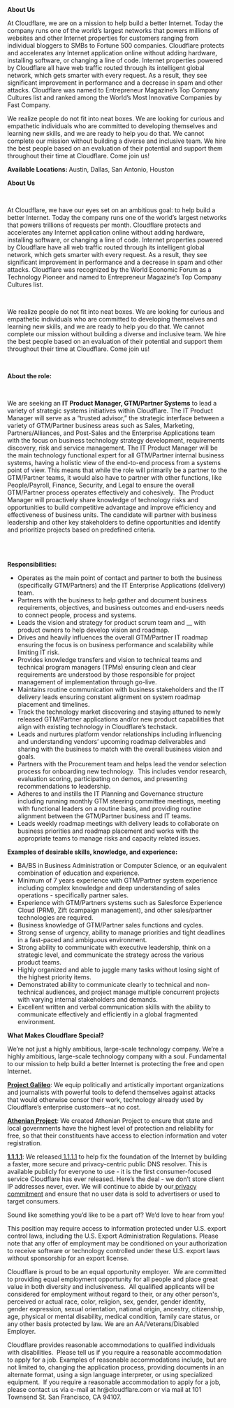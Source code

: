 <div class="content-intro">
	<div><strong>About Us</strong></div>
	<div>
		<p>At Cloudflare, we are on a mission to help build a better Internet. Today the company runs one of the world’s largest networks that powers millions of websites and other Internet properties for customers ranging from individual bloggers to SMBs to Fortune 500 companies. Cloudflare protects and accelerates any Internet application online without adding hardware, installing software, or changing a line of code. Internet properties powered by Cloudflare all have web traffic routed through its intelligent global network, which gets smarter with every request. As a result, they see significant improvement in performance and a decrease in spam and other attacks. Cloudflare was named to Entrepreneur Magazine’s Top Company Cultures list and ranked among the World’s Most Innovative Companies by Fast Company.&nbsp;</p>
		<p><span style="font-weight: 400;">We realize people do not fit into neat boxes. We are looking for curious and empathetic individuals who are committed to developing themselves and learning new skills, and we are ready to help you do that. We cannot complete our mission without building a diverse and inclusive team. We hire the best people based on an evaluation of their potential and support them throughout their time at Cloudflare. Come join us!&nbsp;</span></p>
	</div>
</div>
<p><strong>Available Locations: </strong>Austin, Dallas, San Antonio, Houston</p>
<p><strong>About Us</strong></p>
<p>&nbsp;</p>
<p>At Cloudflare, we have our eyes set on an ambitious goal: to help build a better Internet. Today the company runs one of the world’s largest networks that powers trillions of requests per month. Cloudflare protects and accelerates any Internet application online without adding hardware, installing software, or changing a line of code. Internet properties powered by Cloudflare have all web traffic routed through its intelligent global network, which gets smarter with every request. As a result, they see significant improvement in performance and a decrease in spam and other attacks. Cloudflare was recognized by the World Economic Forum as a Technology Pioneer and named to Entrepreneur Magazine’s Top Company Cultures list.</p>
<p>&nbsp;</p>
<p>We realize people do not fit into neat boxes. We are looking for curious and empathetic individuals who are committed to developing themselves and learning new skills, and we are ready to help you do that. We cannot complete our mission without building a diverse and inclusive team. We hire the best people based on an evaluation of their potential and support them throughout their time at Cloudflare. Come join us! &nbsp;</p>
<p>&nbsp;</p>
<p><strong>About the role:</strong></p>
<p>&nbsp;</p>
<p>We are seeking an <strong>IT Product Manager, GTM/Partner Systems</strong> to lead a variety of strategic systems initiatives within Cloudflare. The IT Product Manager will serve as a “trusted advisor,” the strategic interface between a variety of GTM/Partner business areas such as Sales, Marketing, Partners/Alliances, and Post-Sales and the Enterprise Applications team with the focus on business technology strategy development, requirements discovery, risk and service management. The IT Product Manager will be the main technology functional expert for all GTM/Partner internal business systems, having a holistic view of the end-to-end process from a systems point of view. This means that while the role will primarily be a partner to the GTM/Partner teams, it would also have to partner with other functions, like People/Payroll, Finance, Security, and Legal to ensure the overall GTM/Partner process operates effectively and cohesively.&nbsp; The Product Manager will proactively share knowledge of technology risks and opportunities to build competitive advantage and improve efficiency and effectiveness of business units. The candidate will partner with business leadership and other key stakeholders to define opportunities and identify and prioritize projects based on predefined criteria.&nbsp;&nbsp;</p>
<p><br><br></p>
<p><strong>Responsibilities:</strong></p>
<ul>
	<li>Operates as the main point of contact and partner to both the business (specifically GTM/Partners) and the IT Enterprise Applications (delivery) team.</li>
	<li>Partners with the business to help gather and document business requirements, objectives, and business outcomes and end-users needs to connect people, process and systems.</li>
	<li>Leads the vision and strategy for product scrum team and __ with product owners to help develop vision and roadmap.</li>
	<li>Drives and heavily influences the overall GTM/Partner IT roadmap ensuring the focus is on business performance and scalability while limiting IT risk.&nbsp;</li>
	<li>Provides knowledge transfers and vision to technical teams and technical program managers (TPMs) ensuring clean and clear requirements are understood by those responsible for project management of implementation through go-live.</li>
	<li>Maintains routine communication with business stakeholders and the IT delivery leads ensuring constant alignment on system roadmap placement and timelines.</li>
	<li>Track the technology market discovering and staying attuned to newly released GTM/Partner applications and/or new product capabilities that align with existing technology in Cloudflare’s techstack.</li>
	<li>Leads and nurtures platform vendor relationships including influencing and understanding vendors’ upcoming roadmap deliverables and sharing with the business to match with the overall business vision and goals.</li>
	<li>Partners with the Procurement team and helps lead the vendor selection process for onboarding new technology.&nbsp; This includes vendor research, evaluation scoring, participating on demos, and presenting recommendations to leadership.</li>
	<li>Adheres to and instills the IT Planning and Governance structure including running monthly GTM steering committee meetings, meeting with functional leaders on a routine basis, and providing routine alignment between the GTM/Partner business and IT teams.</li>
	<li>Leads weekly roadmap meetings with delivery leads to collaborate on business priorities and roadmap placement and works with the appropriate teams to manage risks and capacity related issues.&nbsp;</li>
</ul>
<p><strong>Examples of desirable skills, knowledge, and experience:</strong></p>
<ul>
	<li>BA/BS in Business Administration or Computer Science, or an equivalent combination of education and experience.</li>
	<li>Minimum of 7 years experience with GTM/Partner system experience including complex knowledge and deep understanding of sales operations - specifically partner sales.&nbsp;&nbsp;</li>
	<li>Experience with GTM/Partners systems such as Salesforce Experience Cloud (PRM), Zift (campaign management), and other sales/partner technologies are required.&nbsp;</li>
	<li>Business knowledge of GTM/Partner sales functions and cycles.</li>
	<li>Strong sense of urgency, ability to manage priorities and tight deadlines in a fast-paced and ambiguous environment.</li>
	<li>Strong ability to communicate with executive leadership, think on a strategic level, and communicate the strategy across the various product teams.</li>
	<li>Highly organized and able to juggle many tasks without losing sight of the highest priority items.</li>
	<li>Demonstrated ability to communicate clearly to technical and non-technical audiences, and project manage multiple concurrent projects with varying internal stakeholders and demands.</li>
	<li>Excellent written and verbal communication skills with the ability to communicate effectively and efficiently in a global fragmented environment.</li>
</ul>
<div class="content-conclusion">
	<p><strong>What Makes Cloudflare Special?</strong></p>
	<p><span style="font-weight: 400;">We’re not just a highly ambitious, large-scale technology company. We’re a highly ambitious, large-scale technology company with a soul. Fundamental to our mission to help build a better Internet is protecting the free and open Internet.</span></p>
	<p><a href="https://blog.cloudflare.com/protecting-free-expression-online/"><strong>Project Galileo</strong></a><span style="font-weight: 400;">: We equip politically and artistically important organizations and journalists with powerful tools to defend themselves against attacks that would otherwise censor their work, technology already used by Cloudflare’s enterprise customers--at no cost.</span></p>
	<p><strong><a href="https://www.cloudflare.com/athenian/">Athenian Project</a></strong><span style="font-weight: 400;">: We created Athenian Project to ensure that state and local governments have the highest level of protection and reliability for free, so that their constituents have access to election information and voter registration.</span></p>
	<p><a href="https://1.1.1.1/"><strong>1.1.1.1</strong></a><span style="font-weight: 400;">: We released</span><a href="https://1.1.1.1/"> <span style="font-weight: 400;">1.1.1.1</span></a><span style="font-weight: 400;"> to help fix the foundation of the Internet by building a faster, more secure and privacy-centric public DNS resolver. This is available publicly for everyone to use - it is the first consumer-focused service Cloudflare has ever released. Here’s the deal - we don’t store client IP addresses never, ever. We will continue to abide by our</span><a href="https://developers.cloudflare.com/1.1.1.1/privacy/public-dns-resolver"> privacy commitment</a><span style="font-weight: 400;"> and ensure that no user data is sold to advertisers or used to target consumers.</span></p>
	<p><span style="font-weight: 400;">Sound like something you’d like to be a part of? We’d love to hear from you!</span></p>
	<p><span style="font-weight: 400;">This position may require access to information protected under U.S. export control laws, including the U.S. Export Administration Regulations. Please note that any offer of employment may be conditioned on your authorization to receive software or technology controlled under these U.S. export laws without sponsorship for an export license.</span></p>
	<p><span style="font-weight: 400;">Cloudflare is proud to be an equal opportunity employer. &nbsp;We are committed to providing equal employment opportunity for all people and place great value in both diversity and inclusiveness. &nbsp;All qualified applicants will be considered for employment without regard to their, or any other person's, perceived or actual</span> <span style="font-weight: 400;">race, color, religion, sex, gender, gender identity, gender expression, sexual orientation, national origin, ancestry, citizenship, age, physical or mental disability, medical condition, family care status, or any other basis protected by law. </span><span style="font-weight: 400;">We are an AA/Veterans/Disabled Employer.</span></p>
	<p><span style="font-weight: 400;">Cloudflare provides reasonable accommodations to qualified individuals with disabilities. &nbsp;Please tell us if you require a reasonable accommodation to apply for a job. Examples of reasonable accommodations include, but are not limited to, changing the application process, providing documents in an alternate format, using a sign language interpreter, or using specialized equipment. &nbsp;If you require a reasonable accommodation to apply for a job, please contact us via e-mail at </span><span style="font-weight: 400;">hr@cloudflare.com</span><span style="font-weight: 400;"> or via mail at 101 Townsend St. San Francisco, CA 94107.</span></p>
</div>
